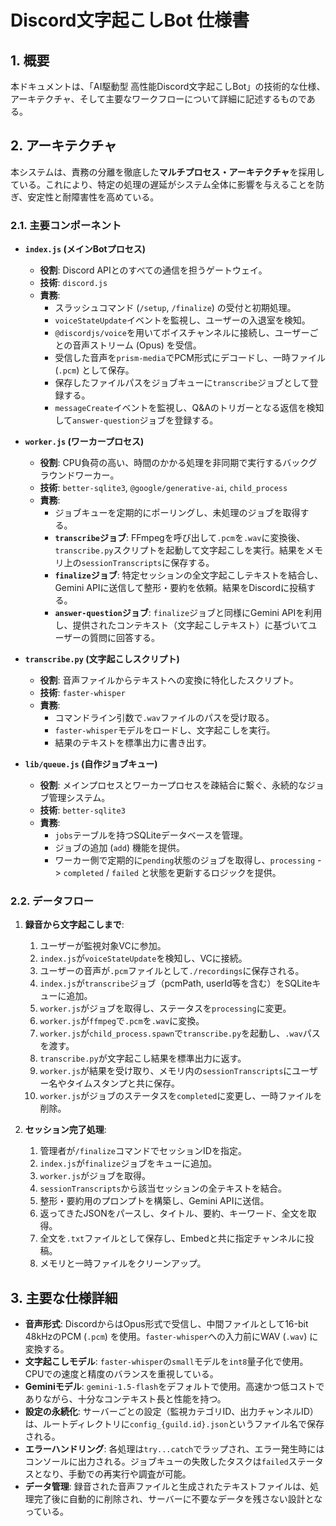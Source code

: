 # Discord文字起こしBot 仕様書

## 1. 概要

本ドキュメントは、「AI駆動型 高性能Discord文字起こしBot」の技術的な仕様、アーキテクチャ、そして主要なワークフローについて詳細に記述するものである。

## 2. アーキテクチャ

本システムは、責務の分離を徹底した**マルチプロセス・アーキテクチャ**を採用している。これにより、特定の処理の遅延がシステム全体に影響を与えることを防ぎ、安定性と耐障害性を高めている。

### 2.1. 主要コンポーネント

-   **`index.js` (メインBotプロセス)**
    -   **役割**: Discord APIとのすべての通信を担うゲートウェイ。
    -   **技術**: `discord.js`
    -   **責務**:
        -   スラッシュコマンド (`/setup`, `/finalize`) の受付と初期処理。
        -   `voiceStateUpdate`イベントを監視し、ユーザーの入退室を検知。
        -   `@discordjs/voice`を用いてボイスチャンネルに接続し、ユーザーごとの音声ストリーム (Opus) を受信。
        -   受信した音声を`prism-media`でPCM形式にデコードし、一時ファイル (`.pcm`) として保存。
        -   保存したファイルパスをジョブキューに`transcribe`ジョブとして登録する。
        -   `messageCreate`イベントを監視し、Q&Aのトリガーとなる返信を検知して`answer-question`ジョブを登録する。

-   **`worker.js` (ワーカープロセス)**
    -   **役割**: CPU負荷の高い、時間のかかる処理を非同期で実行するバックグラウンドワーカー。
    -   **技術**: `better-sqlite3`, `@google/generative-ai`, `child_process`
    -   **責務**:
        -   ジョブキューを定期的にポーリングし、未処理のジョブを取得する。
        -   **`transcribe`ジョブ**: FFmpegを呼び出して`.pcm`を`.wav`に変換後、`transcribe.py`スクリプトを起動して文字起こしを実行。結果をメモリ上の`sessionTranscripts`に保存する。
        -   **`finalize`ジョブ**: 特定セッションの全文字起こしテキストを結合し、Gemini APIに送信して整形・要約を依頼。結果をDiscordに投稿する。
        -   **`answer-question`ジョブ**: `finalize`ジョブと同様にGemini APIを利用し、提供されたコンテキスト（文字起こしテキスト）に基づいてユーザーの質問に回答する。

-   **`transcribe.py` (文字起こしスクリプト)**
    -   **役割**: 音声ファイルからテキストへの変換に特化したスクリプト。
    -   **技術**: `faster-whisper`
    -   **責務**:
        -   コマンドライン引数で`.wav`ファイルのパスを受け取る。
        -   `faster-whisper`モデルをロードし、文字起こしを実行。
        -   結果のテキストを標準出力に書き出す。

-   **`lib/queue.js` (自作ジョブキュー)**
    -   **役割**: メインプロセスとワーカープロセスを疎結合に繋ぐ、永続的なジョブ管理システム。
    -   **技術**: `better-sqlite3`
    -   **責務**:
        -   `jobs`テーブルを持つSQLiteデータベースを管理。
        -   ジョブの追加 (`add`) 機能を提供。
        -   ワーカー側で定期的に`pending`状態のジョブを取得し、`processing` -> `completed` / `failed` と状態を更新するロジックを提供。

### 2.2. データフロー

1.  **録音から文字起こしまで**:
    1.  ユーザーが監視対象VCに参加。
    2.  `index.js`が`voiceStateUpdate`を検知し、VCに接続。
    3.  ユーザーの音声が`.pcm`ファイルとして`./recordings`に保存される。
    4.  `index.js`が`transcribe`ジョブ（pcmPath, userId等を含む）をSQLiteキューに追加。
    5.  `worker.js`がジョブを取得し、ステータスを`processing`に変更。
    6.  `worker.js`が`ffmpeg`で`.pcm`を`.wav`に変換。
    7.  `worker.js`が`child_process.spawn`で`transcribe.py`を起動し、`.wav`パスを渡す。
    8.  `transcribe.py`が文字起こし結果を標準出力に返す。
    9.  `worker.js`が結果を受け取り、メモリ内の`sessionTranscripts`にユーザー名やタイムスタンプと共に保存。
    10. `worker.js`がジョブのステータスを`completed`に変更し、一時ファイルを削除。

2.  **セッション完了処理**:
    1.  管理者が`/finalize`コマンドでセッションIDを指定。
    2.  `index.js`が`finalize`ジョブをキューに追加。
    3.  `worker.js`がジョブを取得。
    4.  `sessionTranscripts`から該当セッションの全テキストを結合。
    5.  整形・要約用のプロンプトを構築し、Gemini APIに送信。
    6.  返ってきたJSONをパースし、タイトル、要約、キーワード、全文を取得。
    7.  全文を`.txt`ファイルとして保存し、Embedと共に指定チャンネルに投稿。
    8.  メモリと一時ファイルをクリーンアップ。

## 3. 主要な仕様詳細

-   **音声形式**: DiscordからはOpus形式で受信し、中間ファイルとして16-bit 48kHzのPCM (`.pcm`) を使用。`faster-whisper`への入力前にWAV (`.wav`) に変換する。
-   **文字起こしモデル**: `faster-whisper`の`small`モデルを`int8`量子化で使用。CPUでの速度と精度のバランスを重視している。
-   **Geminiモデル**: `gemini-1.5-flash`をデフォルトで使用。高速かつ低コストでありながら、十分なコンテキスト長と性能を持つ。
-   **設定の永続化**: サーバーごとの設定（監視カテゴリID、出力チャンネルID）は、ルートディレクトリに`config_{guild.id}.json`というファイル名で保存される。
-   **エラーハンドリング**: 各処理は`try...catch`でラップされ、エラー発生時にはコンソールに出力される。ジョブキューの失敗したタスクは`failed`ステータスとなり、手動での再実行や調査が可能。
-   **データ管理**: 録音された音声ファイルと生成されたテキストファイルは、処理完了後に自動的に削除され、サーバーに不要なデータを残さない設計となっている。
